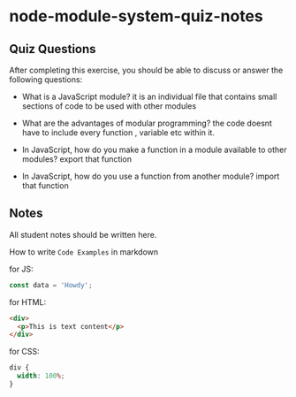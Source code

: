 # node-module-system-quiz-notes

## Quiz Questions

After completing this exercise, you should be able to discuss or answer the following questions:

- What is a JavaScript module?
  it is an individual file that contains small sections of code to be used with other modules
- What are the advantages of modular programming?
  the code doesnt have to include every function , variable etc within it.

- In JavaScript, how do you make a function in a module available to other modules?
  export that function

- In JavaScript, how do you use a function from another module?
  import that function

## Notes

All student notes should be written here.

How to write `Code Examples` in markdown

for JS:

```javascript
const data = 'Howdy';
```

for HTML:

```html
<div>
  <p>This is text content</p>
</div>
```

for CSS:

```css
div {
  width: 100%;
}
```
